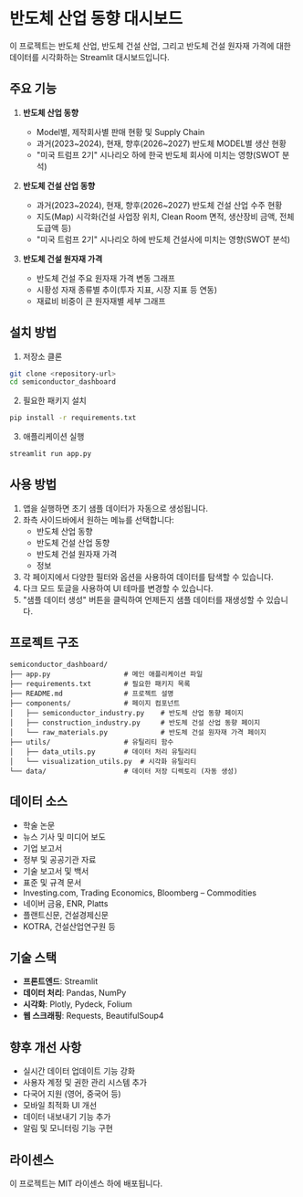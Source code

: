 # 반도체 산업 동향 대시보드

이 프로젝트는 반도체 산업, 반도체 건설 산업, 그리고 반도체 건설 원자재 가격에 대한 데이터를 시각화하는 Streamlit 대시보드입니다.

## 주요 기능

1. **반도체 산업 동향**
   - Model별, 제작회사별 판매 현황 및 Supply Chain
   - 과거(2023~2024), 현재, 향후(2026~2027) 반도체 MODEL별 생산 현황
   - "미국 트럼프 2기" 시나리오 하에 한국 반도체 회사에 미치는 영향(SWOT 분석)

2. **반도체 건설 산업 동향**
   - 과거(2023~2024), 현재, 향후(2026~2027) 반도체 건설 산업 수주 현황
   - 지도(Map) 시각화(건설 사업장 위치, Clean Room 면적, 생산장비 금액, 전체 도급액 등)
   - "미국 트럼프 2기" 시나리오 하에 반도체 건설사에 미치는 영향(SWOT 분석)

3. **반도체 건설 원자재 가격**
   - 반도체 건설 주요 원자재 가격 변동 그래프
   - 시황성 자재 종류별 추이(투자 지표, 시장 지표 등 연동)
   - 재료비 비중이 큰 원자재별 세부 그래프

## 설치 방법

1. 저장소 클론
```bash
git clone <repository-url>
cd semiconductor_dashboard
```

2. 필요한 패키지 설치
```bash
pip install -r requirements.txt
```

3. 애플리케이션 실행
```bash
streamlit run app.py
```

## 사용 방법

1. 앱을 실행하면 초기 샘플 데이터가 자동으로 생성됩니다.
2. 좌측 사이드바에서 원하는 메뉴를 선택합니다:
   - 반도체 산업 동향
   - 반도체 건설 산업 동향
   - 반도체 건설 원자재 가격
   - 정보
3. 각 페이지에서 다양한 필터와 옵션을 사용하여 데이터를 탐색할 수 있습니다.
4. 다크 모드 토글을 사용하여 UI 테마를 변경할 수 있습니다.
5. "샘플 데이터 생성" 버튼을 클릭하여 언제든지 샘플 데이터를 재생성할 수 있습니다.

## 프로젝트 구조

```
semiconductor_dashboard/
├── app.py                  # 메인 애플리케이션 파일
├── requirements.txt        # 필요한 패키지 목록
├── README.md               # 프로젝트 설명
├── components/             # 페이지 컴포넌트
│   ├── semiconductor_industry.py    # 반도체 산업 동향 페이지
│   ├── construction_industry.py     # 반도체 건설 산업 동향 페이지
│   └── raw_materials.py             # 반도체 건설 원자재 가격 페이지
├── utils/                  # 유틸리티 함수
│   ├── data_utils.py       # 데이터 처리 유틸리티
│   └── visualization_utils.py  # 시각화 유틸리티
└── data/                   # 데이터 저장 디렉토리 (자동 생성)
```

## 데이터 소스

- 학술 논문
- 뉴스 기사 및 미디어 보도
- 기업 보고서
- 정부 및 공공기관 자료
- 기술 보고서 및 백서
- 표준 및 규격 문서
- Investing.com, Trading Economics, Bloomberg – Commodities
- 네이버 금융, ENR, Platts
- 플랜트신문, 건설경제신문
- KOTRA, 건설산업연구원 등

## 기술 스택

- **프론트엔드**: Streamlit
- **데이터 처리**: Pandas, NumPy
- **시각화**: Plotly, Pydeck, Folium
- **웹 스크래핑**: Requests, BeautifulSoup4

## 향후 개선 사항

- 실시간 데이터 업데이트 기능 강화
- 사용자 계정 및 권한 관리 시스템 추가
- 다국어 지원 (영어, 중국어 등)
- 모바일 최적화 UI 개선
- 데이터 내보내기 기능 추가
- 알림 및 모니터링 기능 구현

## 라이센스

이 프로젝트는 MIT 라이센스 하에 배포됩니다. 